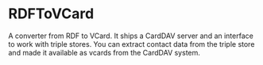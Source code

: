 # RDFToVCard
A converter from RDF to VCard. It ships a CardDAV server and an interface to work with triple stores. You can extract contact data from the triple store and made it available as vcards from the CardDAV system.
